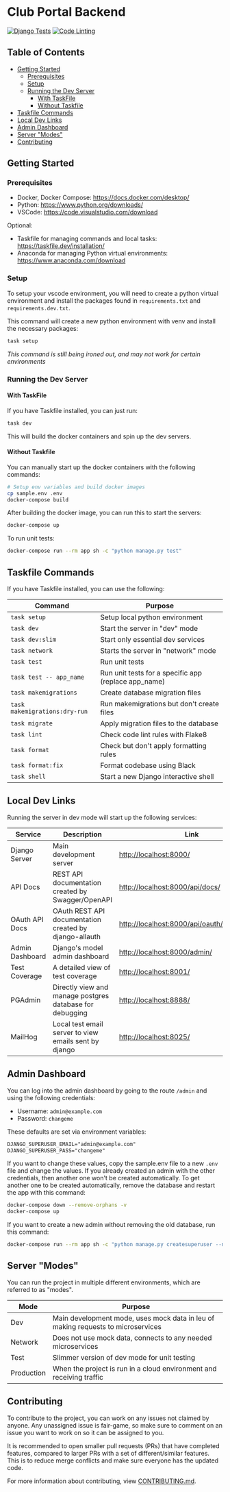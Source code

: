 # Club Portal Backend

[![Django Tests](https://github.com/ufosc/Club-Manager/actions/workflows/django-test.yml/badge.svg)](https://github.com/ufosc/Club-Manager/actions/workflows/django-test.yml)
[![Code Linting](https://github.com/UF-CSU/club-portal-backend/actions/workflows/code-lint.yml/badge.svg)](https://github.com/UF-CSU/club-portal-backend/actions/workflows/code-lint.yml)

## Table of Contents

- [Getting Started](#getting-started)
  - [Prerequisites](#prerequisites)
  - [Setup](#setup)
  - [Running the Dev Server](#running-the-dev-server)
    - [With TaskFile](#with-taskfile)
    - [Without Taskfile](#without-taskfile)
- [Taskfile Commands](#taskfile-commands)
- [Local Dev Links](#local-dev-links)
- [Admin Dashboard](#admin-dashboard)
- [Server "Modes"](#server-modes)
- [Contributing](#contributing)

## Getting Started

### Prerequisites

- Docker, Docker Compose: <https://docs.docker.com/desktop/>
- Python: <https://www.python.org/downloads/>
- VSCode: <https://code.visualstudio.com/download>

Optional:

- Taskfile for managing commands and local tasks: <https://taskfile.dev/installation/>
- Anaconda for managing Python virtual environments: <https://www.anaconda.com/download>

### Setup

To setup your vscode environment, you will need to create a python virtual environment and install the packages found in `requirements.txt` and `requirements.dev.txt`.

This command will create a new python environment with venv and install the necessary packages:

```sh
task setup
```

_This command is still being ironed out, and may not work for certain environments_

### Running the Dev Server

#### With TaskFile

If you have Taskfile installed, you can just run:

```sh
task dev
```

This will build the docker containers and spin up the dev servers.

#### Without Taskfile

You can manually start up the docker containers with the following commands:

```sh
# Setup env variables and build docker images
cp sample.env .env
docker-compose build
```

After building the docker image, you can run this to start the servers:

```sh
docker-compose up
```

To run unit tests:

```sh
docker-compose run --rm app sh -c "python manage.py test"
```

## Taskfile Commands

If you have Taskfile installed, you can use the following:

| Command                       | Purpose                                              |
| ----------------------------- | ---------------------------------------------------- |
| `task setup`                  | Setup local python environment                       |
| `task dev`                    | Start the server in "dev" mode                       |
| `task dev:slim`               | Start only essential dev services                    |
| `task network`                | Starts the server in "network" mode                  |
| `task test`                   | Run unit tests                                       |
| `task test -- app_name`       | Run unit tests for a specific app (replace app_name) |
| `task makemigrations`         | Create database migration files                      |
| `task makemigrations:dry-run` | Run makemigrations but don't create files            |
| `task migrate`                | Apply migration files to the database                |
| `task lint`                   | Check code lint rules with Flake8                    |
| `task format`                 | Check but don't apply formatting rules               |
| `task format:fix`             | Format codebase using Black                          |
| `task shell`                  | Start a new Django interactive shell                 |

## Local Dev Links

Running the server in dev mode will start up the following services:

| Service         | Description                                              | Link                              |
| --------------- | -------------------------------------------------------- | --------------------------------- |
| Django Server   | Main development server                                  | <http://localhost:8000/>          |
| API Docs        | REST API documentation created by Swagger/OpenAPI        | <http://localhost:8000/api/docs/> |
| OAuth API Docs  | OAuth REST API documentation created by django-allauth   | <http://localhost:8000/api/oauth/openapi.html> |
| Admin Dashboard | Django's model admin dashboard                           | <http://localhost:8000/admin/>    |
| Test Coverage   | A detailed view of test coverage                         | <http://localhost:8001/>          |
| PGAdmin         | Directly view and manage postgres database for debugging | <http://localhost:8888/>          |
| MailHog         | Local test email server to view emails sent by django    | <http://localhost:8025/>          |

## Admin Dashboard

You can log into the admin dashboard by going to the route `/admin` and using the following credentials:

- Username: `admin@example.com`
- Password: `changeme`

These defaults are set via environment variables:

```txt
DJANGO_SUPERUSER_EMAIL="admin@example.com"
DJANGO_SUPERUSER_PASS="changeme"
```

If you want to change these values, copy the sample.env file to a new `.env` file and change the values. If you already created an admin with the other credentials, then another one won't be created automatically. To get another one to be created automatically, remove the database and restart the app with this command:

```sh
docker-compose down --remove-orphans -v
docker-compose up
```

If you want to create a new admin without removing the old database, run this command:

```sh
docker-compose run --rm app sh -c "python manage.py createsuperuser --no-input"
```

## Server "Modes"

You can run the project in multiple different environments, which are referred to as "modes".

| Mode       | Purpose                                                                          |
| ---------- | -------------------------------------------------------------------------------- |
| Dev        | Main development mode, uses mock data in leu of making requests to microservices |
| Network    | Does not use mock data, connects to any needed microservices                     |
| Test       | Slimmer version of dev mode for unit testing                                     |
| Production | When the project is run in a cloud environment and receiving traffic             |

## Contributing

To contribute to the project, you can work on any issues not claimed by anyone. Any unassigned issue is fair-game, so make sure to comment on an issue you want to work on so it can be assigned to you.

It is recommended to open smaller pull requests (PRs) that have completed features, compared to larger PRs with a set of different/similar features. This is to reduce merge conflicts and make sure everyone has the updated code.

For more information about contributing, view [CONTRIBUTING.md](./CONTRIBUTING.md).
